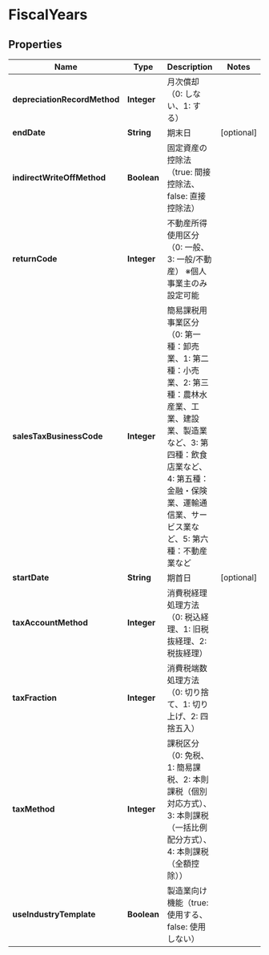 

# FiscalYears

## Properties

Name | Type | Description | Notes
------------ | ------------- | ------------- | -------------
**depreciationRecordMethod** | **Integer** | 月次償却（0: しない、1: する） | 
**endDate** | **String** | 期末日 |  [optional]
**indirectWriteOffMethod** | **Boolean** | 固定資産の控除法（true: 間接控除法、false: 直接控除法） | 
**returnCode** | **Integer** | 不動産所得使用区分（0: 一般、3: 一般/不動産） ※個人事業主のみ設定可能 | 
**salesTaxBusinessCode** | **Integer** | 簡易課税用事業区分（0: 第一種：卸売業、1: 第二種：小売業、2: 第三種：農林水産業、工業、建設業、製造業など、3: 第四種：飲食店業など、4: 第五種：金融・保険業、運輸通信業、サービス業など、5: 第六種：不動産業など | 
**startDate** | **String** | 期首日 |  [optional]
**taxAccountMethod** | **Integer** | 消費税経理処理方法（0: 税込経理、1: 旧税抜経理、2: 税抜経理） | 
**taxFraction** | **Integer** | 消費税端数処理方法（0: 切り捨て、1: 切り上げ、2: 四捨五入） | 
**taxMethod** | **Integer** | 課税区分（0: 免税、1: 簡易課税、2: 本則課税（個別対応方式）、3: 本則課税（一括比例配分方式）、4: 本則課税（全額控除）） | 
**useIndustryTemplate** | **Boolean** | 製造業向け機能（true: 使用する、false: 使用しない） | 



